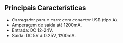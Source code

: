 ## Principais Características

* Carregador para o carro com conector USB (tipo A).
* Amperagem de saída até 1200mA.
* Entrada: DC 12-24V.
* Saída: DC 5V ± 0.25V, 1200mA.
